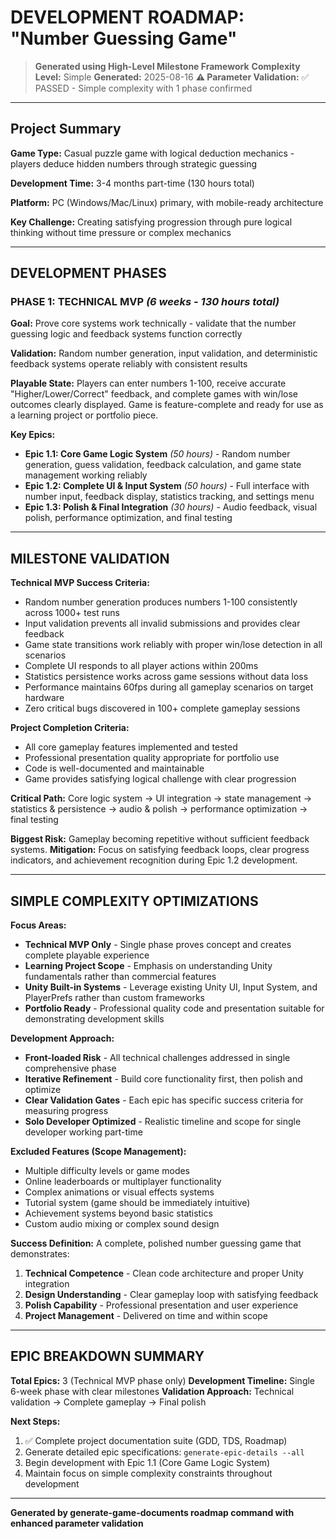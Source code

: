 # **DEVELOPMENT ROADMAP: "Number Guessing Game"**

> **Generated using High-Level Milestone Framework**
> **Complexity Level:** Simple
> **Generated:** 2025-08-16
> **⚠️ Parameter Validation:** ✅ PASSED - Simple complexity with 1 phase confirmed

---

## **Project Summary**

**Game Type:** Casual puzzle game with logical deduction mechanics - players deduce hidden numbers through strategic guessing

**Development Time:** 3-4 months part-time (130 hours total)

**Platform:** PC (Windows/Mac/Linux) primary, with mobile-ready architecture

**Key Challenge:** Creating satisfying progression through pure logical thinking without time pressure or complex mechanics

---

## **DEVELOPMENT PHASES**

### **PHASE 1: TECHNICAL MVP** *(6 weeks - 130 hours total)*

**Goal:** Prove core systems work technically - validate that the number guessing logic and feedback systems function correctly

**Validation:** Random number generation, input validation, and deterministic feedback systems operate reliably with consistent results

**Playable State:** Players can enter numbers 1-100, receive accurate "Higher/Lower/Correct" feedback, and complete games with win/lose outcomes clearly displayed. Game is feature-complete and ready for use as a learning project or portfolio piece.

**Key Epics:**

- **Epic 1.1: Core Game Logic System** *(50 hours)* - Random number generation, guess validation, feedback calculation, and game state management working reliably
- **Epic 1.2: Complete UI & Input System** *(50 hours)* - Full interface with number input, feedback display, statistics tracking, and settings menu
- **Epic 1.3: Polish & Final Integration** *(30 hours)* - Audio feedback, visual polish, performance optimization, and final testing

---

## **MILESTONE VALIDATION**

**Technical MVP Success Criteria:**
- Random number generation produces numbers 1-100 consistently across 1000+ test runs
- Input validation prevents all invalid submissions and provides clear feedback
- Game state transitions work reliably with proper win/lose detection in all scenarios
- Complete UI responds to all player actions within 200ms
- Statistics persistence works across game sessions without data loss
- Performance maintains 60fps during all gameplay scenarios on target hardware
- Zero critical bugs discovered in 100+ complete gameplay sessions

**Project Completion Criteria:**
- All core gameplay features implemented and tested
- Professional presentation quality appropriate for portfolio use
- Code is well-documented and maintainable
- Game provides satisfying logical challenge with clear progression

**Critical Path:** 
Core logic system → UI integration → state management → statistics & persistence → audio & polish → performance optimization → final testing

**Biggest Risk:** 
Gameplay becoming repetitive without sufficient feedback systems. **Mitigation:** Focus on satisfying feedback loops, clear progress indicators, and achievement recognition during Epic 1.2 development.

---

## **SIMPLE COMPLEXITY OPTIMIZATIONS**

**Focus Areas:**
- **Technical MVP Only** - Single phase proves concept and creates complete playable experience
- **Learning Project Scope** - Emphasis on understanding Unity fundamentals rather than commercial features
- **Unity Built-in Systems** - Leverage existing Unity UI, Input System, and PlayerPrefs rather than custom frameworks
- **Portfolio Ready** - Professional quality code and presentation suitable for demonstrating development skills

**Development Approach:**
- **Front-loaded Risk** - All technical challenges addressed in single comprehensive phase
- **Iterative Refinement** - Build core functionality first, then polish and optimize
- **Clear Validation Gates** - Each epic has specific success criteria for measuring progress
- **Solo Developer Optimized** - Realistic timeline and scope for single developer working part-time

**Excluded Features (Scope Management):**
- Multiple difficulty levels or game modes
- Online leaderboards or multiplayer functionality  
- Complex animations or visual effects systems
- Tutorial system (game should be immediately intuitive)
- Achievement systems beyond basic statistics
- Custom audio mixing or complex sound design

**Success Definition:**
A complete, polished number guessing game that demonstrates:
1. **Technical Competence** - Clean code architecture and proper Unity integration
2. **Design Understanding** - Clear gameplay loop with satisfying feedback
3. **Polish Capability** - Professional presentation and user experience
4. **Project Management** - Delivered on time and within scope

---

## **EPIC BREAKDOWN SUMMARY**

**Total Epics:** 3 (Technical MVP phase only)
**Development Timeline:** Single 6-week phase with clear milestones
**Validation Approach:** Technical validation → Complete gameplay → Final polish

**Next Steps:**
1. ✅ Complete project documentation suite (GDD, TDS, Roadmap)
2. Generate detailed epic specifications: `generate-epic-details --all`
3. Begin development with Epic 1.1 (Core Game Logic System)
4. Maintain focus on simple complexity constraints throughout development

---

**Generated by generate-game-documents roadmap command with enhanced parameter validation**